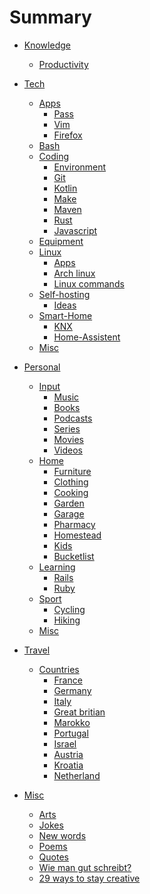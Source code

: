 # Summary

- [Knowledge](./README.md)
  - [Productivity](productivity.md)

- [Tech]()
  - [Apps]()
    - [Pass](tech/app/pass.md)
    - [Vim](tech/app/vim.md)
    - [Firefox](tech/app/firefox.md)
  - [Bash](tech/bash.md)
  - [Coding]()
    - [Environment](tech/coding/environment.md)
    - [Git](tech/coding/git.md)
    - [Kotlin](tech/coding/kotlin.md)
    - [Make](tech/coding/make.md)
    - [Maven](tech/coding/maven.md)
    - [Rust](tech/coding/rust.md)
    - [Javascript](tech/coding/javascript.md)
  - [Equipment](tech/equipment.md)
  - [Linux]()
    - [Apps](tech/linux/apps.md)
    - [Arch linux](tech/linux/arch.md)
    - [Linux commands](tech/linux/linux_commands.md)
  - [Self-hosting]()
    - [Ideas](tech/selfhosting/ideas.md)
  - [Smart-Home]()
    - [KNX](tech/smarthome/knx.md)
    - [Home-Assistent](tech/smarthome/homeassistent.md)
  - [Misc](tech/misc.md)

- [Personal]()
  - [Input]()
    - [Music](personal/input/music.md)
    - [Books](personal/input/books.md)
    - [Podcasts](personal/input/podcasts.md)
    - [Series](personal/input/series.md)
    - [Movies](personal/input/movies.md)
    - [Videos](personal/input/videos.md)
  - [Home]()
    - [Furniture](personal/home/furniture.md)
    - [Clothing](personal/home/clothing.md)
    - [Cooking](personal/home/cooking.md)
    - [Garden](personal/home/garden.md)
    - [Garage](personal/home/garage.md)
    - [Pharmacy](personal/home/pharmacy.md)
    - [Homestead](personal/home/homestead.md)
    - [Kids](personal/home/kids.md)
    - [Bucketlist](personal/home/bucketlist.md)
  - [Learning](personal/learning/README.md)
    - [Rails](personal/learning/rails.md)
    - [Ruby](personal/learning/ruby.md)
  - [Sport]()
    - [Cycling](personal/sport/cycling.md)
    - [Hiking](personal/sport/hiking.md)
  - [Misc](personal/misc.md)

- [Travel]()
  - [Countries]()
    - [France](travel/france.md)
    - [Germany](travel/germany.md)
    - [Italy](travel/italy.md)
    - [Great britian](travel/greatbritian.md)
    - [Marokko](travel/marokko.md)
    - [Portugal](travel/portugal.md)
    - [Israel](travel/israel.md)
    - [Austria](travel/austria.md)
    - [Kroatia](travel/kroatia.md)
    - [Netherland](travel/netherland.md)

- [Misc]()
  - [Arts](misc/arts.md)
  - [Jokes](misc/jokes.md)
  - [New words](misc/newwords.md)
  - [Poems](misc/poems.md)
  - [Quotes](misc/quotes.md)
  - [Wie man gut schreibt?](misc/wie_man_gut_Schreibt.md)
  - [29 ways to stay creative](misc/29ways_to_stay_creative.md)
